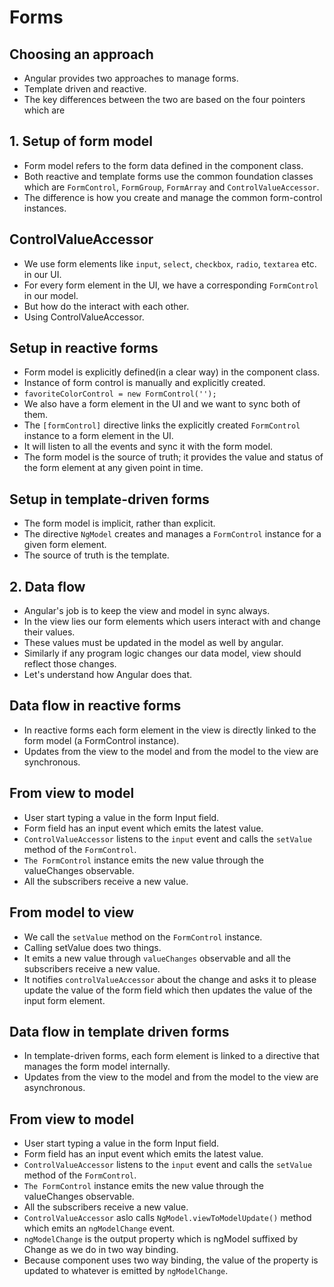 # Forms

## Choosing an approach

- Angular provides two approaches to manage forms.
- Template driven and reactive.
- The key differences between the two are based on the four pointers which are


## 1. Setup of form model

- Form model refers to the form data defined in the component class.
- Both reactive and template forms use the common foundation classes which are `FormControl`, `FormGroup`, `FormArray` and `ControlValueAccessor`.
- The difference is how you create and manage the common form-control instances.

## ControlValueAccessor

- We use form elements like `input`, `select`, `checkbox`, `radio`, `textarea` etc. in our UI.
- For every form element in the UI, we have a corresponding `FormControl` in our model.
- But how do the interact with each other.
- Using ControlValueAccessor.

## Setup in reactive forms

- Form model is explicitly defined(in a clear way) in the component class.
- Instance of form control is manually and explicitly created.
- `favoriteColorControl = new FormControl('');`
- We also have a form element in the UI and we want to sync both of them.
- The `[formControl]` directive links the explicitly created `FormControl` instance to a form element in the UI.
- It will listen to all the events and sync it with the form model.
- The form model is the source of truth; it provides the value and status of the form element at any given point in time.

## Setup in template-driven forms

- The form model is implicit, rather than explicit.
- The directive `NgModel` creates and manages a `FormControl` instance for a given form element.
- The source of truth is the template.

## 2. Data flow

- Angular's job is to keep the view and model in sync always.
- In the view lies our form elements which users interact with and change their values.
- These values must be updated in the model as well by angular.
- Similarly if any program logic changes our data model, view should reflect those changes.
- Let's understand how Angular does that.

## Data flow in reactive forms

- In reactive forms each form element in the view is directly linked to the form model (a FormControl instance).
- Updates from the view to the model and from the model to the view are synchronous.

## From view to model

- User start typing a value in the form Input field.
- Form field has an input event which emits the latest value.
- `ControlValueAccessor` listens to the `input` event and calls the `setValue` method of the `FormControl`.
- `The FormControl` instance emits the new value through the valueChanges observable.
- All the subscribers receive a new value.

## From model to view

- We call the `setValue` method on the `FormControl` instance.
- Calling setValue does two things.
- It emits a new value through `valueChanges` observable and all the subscribers receive a new value.
- It notifies `controlValueAccessor` about the change and asks it to please update the value of the form field which then updates the value of the input form element.


## Data flow in template driven forms

- In template-driven forms, each form element is linked to a directive that manages the form model internally.
- Updates from the view to the model and from the model to the view are asynchronous.


## From view to model

- User start typing a value in the form Input field.
- Form field has an input event which emits the latest value.
- `ControlValueAccessor` listens to the `input` event and calls the `setValue` method of the `FormControl`.
- `The FormControl` instance emits the new value through the valueChanges observable.
- All the subscribers receive a new value.
- `ControlValueAccessor` aslo calls `NgModel.viewToModelUpdate()` method which emits an `ngModelChange` event.
- `ngModelChange` is the output property which is ngModel suffixed by Change as we do in two way binding.
- Because component uses two way binding, the value of the property is updated to whatever is emitted by `ngModelChange`.

